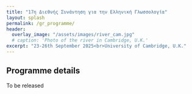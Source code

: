 ```yaml
---
title: "17η Διεθνής Συνάντηση για την Ελληνική Γλωσσολογία"
layout: splash
permalink: /gr_programme/
header:
  overlay_image: "/assets/images/river_cam.jpg"
  # caption: 'Photo of the river in Cambridge, U.K.'
excerpt: "23-26th September 2025<br>University of Cambridge, U.K."
---
```


## Programme details

To be released
